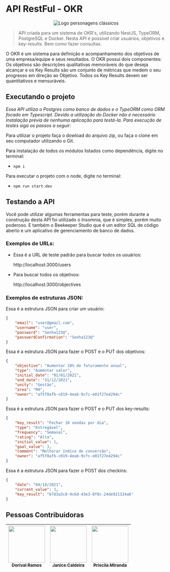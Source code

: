 # API RestFul - OKR

<div style="text-align:center">

![Logo personagens clássicos](https://www.db1group.com/wp-content/uploads/2020/07/logo-db1-group-color.png)

</div>

>API criada para um sistema de OKR's, utilizando NestJS, TypeORM, PostgreSQL e Docker. Nesta API é possível criar usuários, objetivos e key-results. Bem como fazer consultas.

O OKR é um sistema para definição e acompanhamento dos objetivos de uma empresa/equipe e seus resultados. O OKR possui dois componentes: Os objetivos são descrições qualitativas memoráveis do que deseja alcançar e os Key Results são um conjunto de métricas que medem o seu progresso em direção ao Objetivo. Todos os Key Results devem ser quantitativos e mensuráveis.


## Executando o projeto

*Essa API utiliza o Postgres como banco de dados e o TypeORM como ORM focado em Typescript. Devido a utilização do Docker não é necessário instalação prévia de nenhuma aplicação para testá-la. Para execução de testes siga os passos a seguir:*

Para utilizar o projeto faça o dowload do arquivo zip, ou faça o clone em seu computador utilizando o Git.

Para instalação de todos os módulos listados como dependência, digite no terminal:

* `npm i`

Para executar o projeto com o node, digite no terminal:

* `npm run start:dev`


## Testando a API

Você pode utilizar algumas ferramentas para teste, porém durante a construção desta API foi utilizado o Insomnia, que é simples, porém muito poderoso. E também o Beekeeper Studio que é um editor SQL de código aberto e um aplicativo de gerenciamento de banco de dados.

### Exemplos de URLs:

* Essa é a URL de teste padrão para buscar todos os usuários: 

    http://localhost:3000/users

* Para buscar todos os objetivos:

     http://localhost:3000/objectives


### Exemplos de estruturas JSON:

Essa é a estrutura JSON para criar um usuário:

```json
{
	"email": "user@gmail.com",
	"username": "user",
	"password": "Senha123@",
	"passwordConfirmation": "Senha123@"
}
```

Essa é a estrutura JSON para fazer o POST e o PUT dos objetivos:

```json
{
    "objective": "Aumentar 10% do faturamento anual",
	"type": "Aumentar valor",
	"initial_date": "01/01/2021",
	"end_date": "31/12/2021",
	"unity": "Gestão",
	"area": "RH",
	"owner": "af5f8afb-c019-4eab-9cfc-e01f27e4294c"
}
```

Essa é a estrutura JSON para fazer o POST e o PUT dos key-results:

```json
{
    "key_result": "Fechar 10 vendas por dia",
	"type": "Entregável",
	"frequency": "Semanal",
	"rating": "Alta",
	"initial_value": 1,
	"goal_value": 3,
	"comment": "Melhorar índice de conversão",
	"owner": "af5f8afb-c019-4eab-9cfc-e01f27e4294c"
}
```

Essa é a estrutura JSON para fazer o POST dos checkins:

```json
{
    "date": "04/10/2021",
    "current_value": 3,
	"key_result": "67d3a3c8-9c6d-43e3-8f0c-24de921324a6"
}
```

## Pessoas Contribuidoras

| [<img src="https://avatars.githubusercontent.com/u/70717919?s=70&v=4" width=115><br><sub>Dorival Ramos</sub>](https://github.com/DorivalRamos) | [<img src="https://avatars.githubusercontent.com/u/58301411?v=4" width=115><br><sub>Janice Caldeira</sub>](https://github.com/janicecaldeira) |  [<img src="https://avatars.githubusercontent.com/u/55546267?v=4" width=115><br><sub>Priscila Miranda</sub>](https://github.com/priscilafraser) |
| :---: | :---: | :---: |